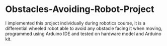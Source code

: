 # Obstacles-Avoiding-Robot-Project

I implemented this project individually during robotics course, it is a differential wheeled robot able to avoid any obstacle facing it when moving, programmed using Arduino IDE and tested on hardware model and Arduino kit.
